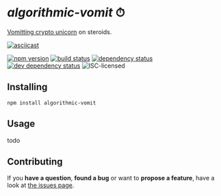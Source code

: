 # *algorithmic-vomit* ⏱

[Vomitting crypto unicorn](https://asciinema.org/a/18744) on steroids.

[![asciicast](https://asciinema.org/a/45057.png)](https://asciinema.org/a/45057)

[![npm version](https://img.shields.io/npm/v/algorithmic-vomit.svg)](https://www.npmjs.com/package/algorithmic-vomit)
[![build status](https://img.shields.io/travis/derhuerst/algorithmic-vomit.svg)](https://travis-ci.org/derhuerst/algorithmic-vomit)
[![dependency status](https://img.shields.io/david/derhuerst/algorithmic-vomit.svg)](https://david-dm.org/derhuerst/algorithmic-vomit)
[![dev dependency status](https://img.shields.io/david/dev/derhuerst/algorithmic-vomit.svg)](https://david-dm.org/derhuerst/algorithmic-vomit#info=devDependencies)
![ISC-licensed](https://img.shields.io/github/license/derhuerst/algorithmic-vomit.svg)


## Installing

```shell
npm install algorithmic-vomit
```


## Usage

todo


## Contributing

If you **have a question**, **found a bug** or want to **propose a feature**, have a look at [the issues page](https://github.com/derhuerst/algorithmic-vomit/issues).
